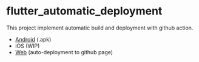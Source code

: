 # flutter_automatic_deployment

This project implement automatic build and deployment with github action.
* [Android](https://github.com/gunyu1019/flutter_automatic_deployment/blob/main/.github/workflows/build_android.yml) (.apk)
* iOS (WIP)
* [Web](https://github.com/gunyu1019/flutter_automatic_deployment/blob/main/.github/workflows/build_web.yml) (auto-deployment to github page)
